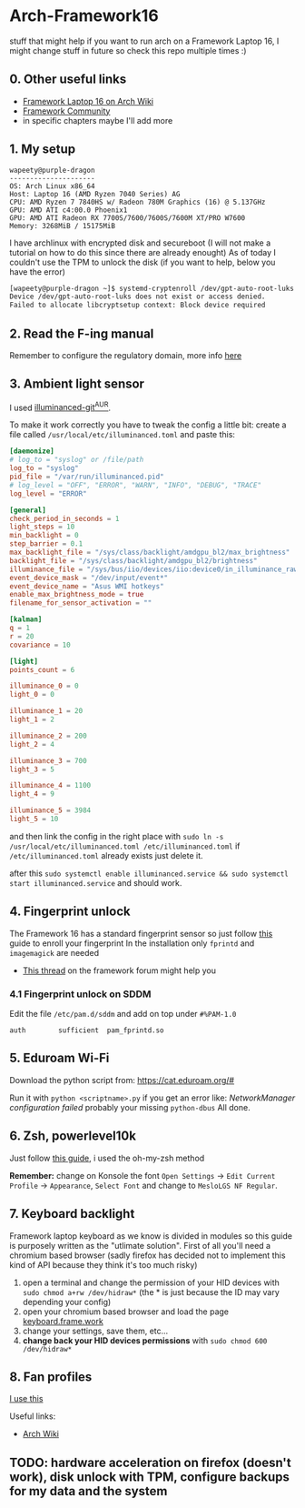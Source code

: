 # Arch-Framework16
stuff that might help if you want to run arch on a Framework Laptop 16,
I might change stuff in future so check this repo multiple times :)

## 0. Other useful links
- [Framework Laptop 16 on Arch Wiki](https://wiki.archlinux.org/title/Framework_Laptop_16)
- [Framework Community](https://community.frame.work/c/framework-laptop-16/136)
- in specific chapters maybe I'll add more
## 1. My setup
```
wapeety@purple-dragon
--------------------- 
OS: Arch Linux x86_64
Host: Laptop 16 (AMD Ryzen 7040 Series) AG
CPU: AMD Ryzen 7 7840HS w/ Radeon 780M Graphics (16) @ 5.137GHz
GPU: AMD ATI c4:00.0 Phoenix1
GPU: AMD ATI Radeon RX 7700S/7600/7600S/7600M XT/PRO W7600
Memory: 3268MiB / 15175MiB
```

I have archlinux with encrypted disk and secureboot (I will not make a tutorial on how to do this since there are already enought)
As of today I couldn't use the TPM to unlock the disk (if you want to help, below you have the error)
```bash
[wapeety@purple-dragon ~]$ systemd-cryptenroll /dev/gpt-auto-root-luks --recovery-key
Device /dev/gpt-auto-root-luks does not exist or access denied.
Failed to allocate libcryptsetup context: Block device required
```

## 2. Read the F-ing manual
Remember to configure the regulatory domain, more info [here](https://wiki.archlinux.org/title/Framework_Laptop_16#WiFi_performance_on_AMD_edition)

## 3. Ambient light sensor
I used [illuminanced-git<sup>AUR</sup>](https://aur.archlinux.org/packages/illuminanced-git/).

To make it work correctly you have to tweak the config a little bit:
create a file called `/usr/local/etc/illuminanced.toml` and paste this:
```toml
[daemonize]
# log_to = "syslog" or /file/path
log_to = "syslog"
pid_file = "/var/run/illuminanced.pid"
# log_level = "OFF", "ERROR", "WARN", "INFO", "DEBUG", "TRACE"
log_level = "ERROR"

[general]
check_period_in_seconds = 1
light_steps = 10
min_backlight = 0
step_barrier = 0.1
max_backlight_file = "/sys/class/backlight/amdgpu_bl2/max_brightness"
backlight_file = "/sys/class/backlight/amdgpu_bl2/brightness"
illuminance_file = "/sys/bus/iio/devices/iio:device0/in_illuminance_raw"
event_device_mask = "/dev/input/event*"
event_device_name = "Asus WMI hotkeys"
enable_max_brightness_mode = true
filename_for_sensor_activation = ""

[kalman]
q = 1
r = 20
covariance = 10

[light]
points_count = 6

illuminance_0 = 0
light_0 = 0

illuminance_1 = 20
light_1 = 2

illuminance_2 = 200
light_2 = 4

illuminance_3 = 700
light_3 = 5

illuminance_4 = 1100
light_4 = 9

illuminance_5 = 3984
light_5 = 10
```

and then link the config in the right place with `sudo ln -s /usr/local/etc/illuminanced.toml /etc/illuminanced.toml` if `/etc/illuminanced.toml` already exists just delete it.

after this `sudo systemctl enable illuminanced.service && sudo systemctl start illuminanced.service` and should work.

## 4. Fingerprint unlock

The Framework 16 has a standard fingerprint sensor so just follow [this](https://wiki.archlinux.org/title/Fprint) guide to enroll your fingerprint
In the installation only `fprintd` and `imagemagick` are needed

- [This thread](https://community.frame.work/t/guide-solved-sudo-and-login-with-fingerprint-reader-under-kde-arch-linux/37009/6) on the framework forum might help you 

### 4.1 Fingerprint unlock on SDDM
Edit the file `/etc/pam.d/sddm` and add on top under `#%PAM-1.0`

`auth        sufficient  pam_fprintd.so`

## 5. Eduroam Wi-Fi
Download the python script from:
https://cat.eduroam.org/#

Run it with `python <scriptname>.py` if you get an error like: _NetworkManager configuration failed_ probably your missing `python-dbus`
All done.

## 6. Zsh, powerlevel10k

Just follow [this guide](https://github.com/romkatv/powerlevel10k?tab=readme-ov-file#installation), i used the oh-my-zsh method

**Remember:** change on Konsole the font `Open Settings` → `Edit Current Profile` → `Appearance`, `Select Font` and change to `MesloLGS NF Regular`.

## 7. Keyboard backlight

Framework laptop keyboard as we know is divided in modules so this guide is purposely written as the "utlimate solution".
First of all you'll need a chromium based browser (sadly firefox has decided not to implement this kind of API because they think it's too much risky)

1. open a terminal and change the permission of your HID devices with `sudo chmod a+rw /dev/hidraw*` (the * is just because the ID may vary depending your config)
2. open your chromium based browser and load the page [keyboard.frame.work](https://keyboard.frame.work)
3. change your settings, save them, etc...
4. **change back your HID devices permissions** with `sudo chmod 600 /dev/hidraw*`

## 8. Fan profiles
[I use this](https://github.com/TamtamHero/fw-fanctrl)

Useful links:
- [Arch Wiki](https://bbs.archlinux.org/viewtopic.php?id=285709)

## TODO: hardware acceleration on firefox (doesn't work), disk unlock with TPM, configure backups for my data and the system
